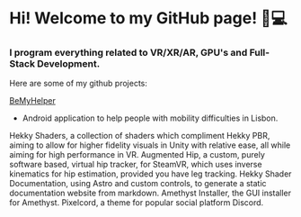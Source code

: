 # Hi! Welcome to my GitHub page! 🥽💻
 
### I program everything related to VR/XR/AR, GPU's and Full-Stack Development.

Here are some of my github projects:


[BeMyHelper](https://github.com/ricasbp/BeMyHelper)
  - Android application to help people with mobility difficulties in Lisbon. 

Hekky Shaders, a collection of shaders which compliment Hekky PBR, aiming to allow for higher fidelity visuals in Unity with relative ease, all while aiming for high performance in VR.
Augmented Hip, a custom, purely software based, virtual hip tracker, for SteamVR, which uses inverse kinematics for hip estimation, provided you have leg tracking.
Hekky Shader Documentation, using Astro and custom controls, to generate a static documentation website from markdown.
Amethyst Installer, the GUI installer for Amethyst.
Pixelcord, a theme for popular social platform Discord.
